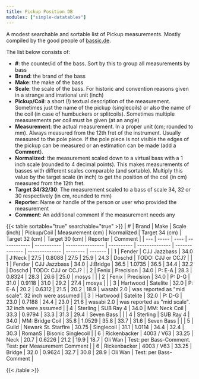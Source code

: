```yaml
---
title: Pickup Position DB
modules: ["simple-datatables"]
---
```


A modest searchable and sortable list of Pickup measurements. Mostly compiled by the good people of [bassic.de](https://www.bassic.de/threads/pu-positions-database.14789156/).

The list below consists of:

 * __#__: the counter/id of the bass. Sort by this to group all measurements by bass
 * __Brand__: the brand of the bass
 * __Make__: the make of the bass
 * __Scale__: the scale of the bass. For historic and convention reasons given in a strange and irrational unit (inch)
 * __Pickup/Coil__: a short (!) textual description of the measurement. Sometimes just the name of the pickup (singlecoils) or also the name of the coil (in case of humbuckers or splitcoils). Sometimes multiple measurements per coil must be given (at an angle)
 * __Measurement__: the actual measurement. In a proper unit (cm; rounded to mm). Always measured from the 12th fret of the instrument. Usually measured to the pole piece. If the pole piece is not visible the edges of the pickup can be measured or an estimation can be made (add a __Comment__).
 * __Normalized__: the measurement scaled down to a virtual bass with a 1 inch scale (rounded to 4 decimal points). This makes measurements of basses with different scales comparable (and sortable). Multiply this value by the target scale (in inch) to get the position of the coil (in cm) measured from the 12th fret.
 * __Target 34/32/30__: The measurement scaled to a bass of scale 34, 32 or 30 respectively (in cm, rounded to mm)
 * __Reporter__: Name or handle of the person or user who provided the measurement
 * __Comment__: An additional comment if the measurement needs any

{{< table sortable="true" searchable="true" >}}
|  #  | Brand | Make | Scale (inch) | Pickup/Coil | Measurement (cm) | Normalized | Target 34 (cm) | Target 32 (cm) | Target 30 (cm) | Reporter | Comment |
| --- | ----- | ---- | ------------ | ----------- | ---------------- | ---------- | -------------- | -------------- | -------------- | -------- | ------- |
| 1 | Fender | CJJ Jazzbass | 34.0 | J:Neck | 27.5 | 0.8088 | 27.5 | 25.9 | 24.3 | Doschd | TODO: CJJ or CCJ? |
| 1 | Fender | CJJ Jazzbass | 34.0 | J:Bridge | 36.5 | 1.0735 | 36.5 | 34.4 | 32.2 | Doschd | TODO: CJJ or CCJ? |
| 2 | Fenix | Precision | 34.0 | P: E-A | 28.3 | 0.8324 | 28.3 | 26.6 | 25.0 | mosys |  |
| 2 | Fenix | Precision | 34.0 | P: D-G | 31.0 | 0.9118 | 31.0 | 29.2 | 27.4 | mosys |  |
| 3 | Hartwood | Satelite | 32.0 | P: E-A | 20.2 | 0.6312 | 21.5 | 20.2 | 18.9 | wasabi 2.0 | was reported as "mid scale". 32 inch were assumed |
| 3 | Hartwood | Satelite | 32.0 | P: D-G | 23.0 | 0.7188 | 24.4 | 23.0 | 21.6 | wasabi 2.0 | was reported as "mid scale". 32 inch were assumed |
| 4 | Sterling | SUB Ray 4 | 34.0 | MM: Neck Coil | 33.3 | 0.9794 | 33.3 | 31.3 | 29.4 | Seven Bass |  |
| 4 | Sterling | SUB Ray 4 | 34.0 | MM: Bridge Coil | 35.8 | 1.0529 | 35.8 | 33.7 | 31.6 | Seven Bass |  |
| 5 | Guild | Newark St. Starfire | 30.75 | Singlecoil | 31.1 | 1.0114 | 34.4 | 32.4 | 30.3 | RomanS | Bisonic Singlecoil |
| 6 | Rickenbacker | 4003 / V63 | 33.25 | Neck | 20.7 | 0.6226 | 21.2 | 19.9 | 18.7 | Oli Wan | Test: per Bass-Comment. Test: per Measurement Comment |
| 6 | Rickenbacker | 4003 / V63 | 33.25 | Bridge | 32.0 | 0.9624 | 32.7 | 30.8 | 28.9 | Oli Wan | Test: per Bass-Comment |

{{< /table >}}

